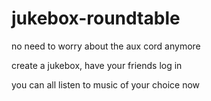 # jukebox-roundtable

<p> no need to worry about the aux cord anymore</p>
<p>create a jukebox, have your friends log in</p>
<p>you can all listen to music of your choice now</p>
